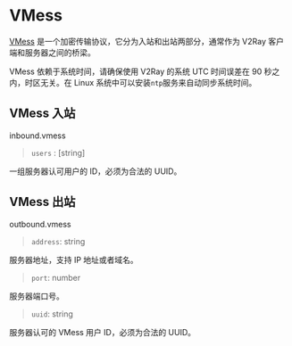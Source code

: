 # VMess

[VMess](../../../developer/protocols/vmess.md) 是一个加密传输协议，它分为入站和出站两部分，通常作为 V2Ray 客户端和服务器之间的桥梁。

VMess 依赖于系统时间，请确保使用 V2Ray 的系统 UTC 时间误差在 90 秒之内，时区无关。在 Linux 系统中可以安装`ntp`服务来自动同步系统时间。

## VMess 入站

inbound.vmess

> `users` : [string]

一组服务器认可用户的 ID，必须为合法的 UUID。

## VMess 出站

outbound.vmess

> `address`: string

服务器地址，支持 IP 地址或者域名。

> `port`: number

服务器端口号。

> `uuid`: string

服务器认可的 VMess 用户 ID，必须为合法的 UUID。
